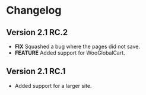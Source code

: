 # Changelog

## Version 2.1 RC.2

- __FIX__ Squashed a bug where the pages did not save.
- __FEATURE__ Added support for WooGlobalCart.

## Version 2.1 RC.1

- Added support for a larger site.
